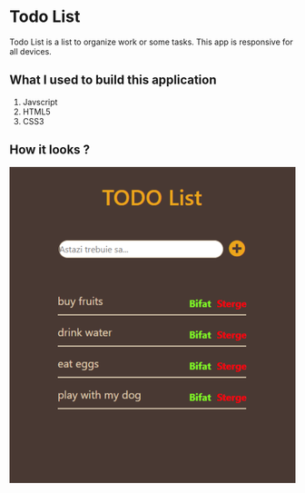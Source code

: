 # Todo List

Todo List is a list to organize work or some tasks. This app is responsive for all devices.

## What I used to build this application
1. Javscript
2. HTML5
3. CSS3
 
## How it looks ?
![Todo App 1](https://github.com/SinzianaZimbru/Todo-List/blob/main/t1.PNG?raw=true)


